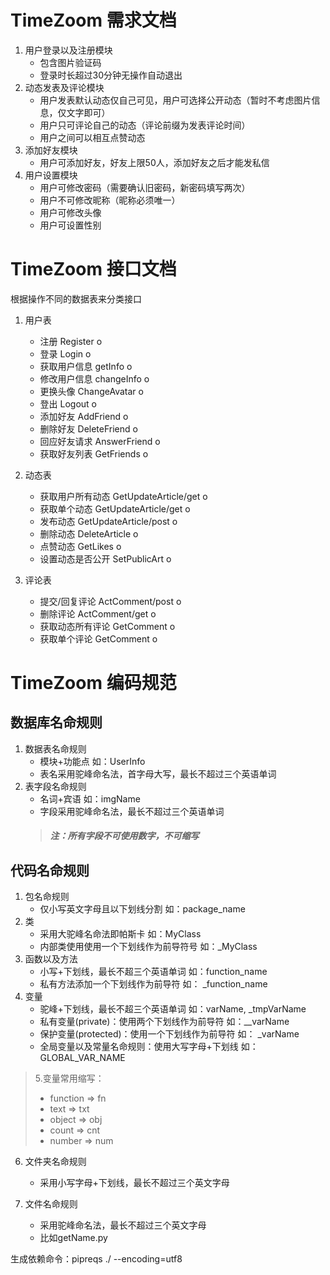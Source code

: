 TimeZoom 需求文档
================
1. 用户登录以及注册模块
    * 包含图片验证码
    * 登录时长超过30分钟无操作自动退出
2. 动态发表及评论模块
    * 用户发表默认动态仅自己可见，用户可选择公开动态（暂时不考虑图片信息，仅文字即可）
    * 用户只可评论自己的动态（评论前缀为发表评论时间）
    * 用户之间可以相互点赞动态
3. 添加好友模块
    * 用户可添加好友，好友上限50人，添加好友之后才能发私信
4. 用户设置模块
    * 用户可修改密码（需要确认旧密码，新密码填写两次）
    * 用户不可修改昵称（昵称必须唯一）
    * 用户可修改头像
    * 用户可设置性别

TimeZoom 接口文档
================
根据操作不同的数据表来分类接口
1. 用户表
	* 注册				Register				o
	* 登录				Login					o
    * 获取用户信息      getInfo        			o
    * 修改用户信息      changeInfo      		o
    * 更换头像          ChangeAvatar      		o
    * 登出              Logout           		o
    * 添加好友          AddFriend       		o
    * 删除好友          DeleteFriend    		o
    * 回应好友请求      AnswerFriend      		o
	* 获取好友列表		GetFriends				o
	
2. 动态表
	* 获取用户所有动态	GetUpdateArticle/get	o
	* 获取单个动态		GetUpdateArticle/get	o
	* 发布动态			GetUpdateArticle/post	o
	* 删除动态			DeleteArticle			o
	* 点赞动态			GetLikes				o
	* 设置动态是否公开  SetPublicArt			o
	
3. 评论表
	* 提交/回复评论		ActComment/post			o
	* 删除评论			ActComment/get			o
	* 获取动态所有评论	GetComment				o
	* 获取单个评论		GetComment				o 
    



TimeZoom 编码规范
================
数据库名命规则
------------
1. 数据表名命规则 
    * 模块+功能点 如：UserInfo
    * 表名采用驼峰命名法，首字母大写，最长不超过三个英语单词
2. 表字段名命规则
    * 名词+宾语 如：imgName
    * 字段采用驼峰命名法，最长不超过三个英语单词
    >##### 注：所有字段不可使用数字，不可缩写
代码名命规则
------------
1. 包名命规则 
    * 仅小写英文字母且以下划线分割 如：package_name
2. 类 
    * 采用大驼峰名命法即帕斯卡 如：MyClass
    * 内部类使用使用一个下划线作为前导符号 如：_MyClass
3. 函数以及方法
    * 小写+下划线，最长不超三个英语单词 如：function_name
    * 私有方法添加一个下划线作为前导符  如： _function_name
4. 变量
    * 驼峰+下划线，最长不超三个英语单词 如：varName, _tmpVarName
    * 私有变量(private)：使用两个下划线作为前导符 如：__varName
    * 保护变量(protected)：使用一个下划线作为前导符 如： _varName
    * 全局变量以及常量名命规则：使用大写字母+下划线 如： GLOBAL_VAR_NAME
>5.变量常用缩写：
>   * function => fn
>   * text => txt
>   * object => obj
>   * count => cnt
>   * number => num

6. 文件夹名命规则
    * 采用小写字母+下划线，最长不超过三个英文字母
    
7. 文件名命规则
    * 采用驼峰命名法，最长不超过三个英文字母
    * 比如getName.py
    

生成依赖命令：pipreqs ./ --encoding=utf8

